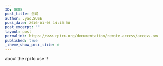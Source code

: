 ```yaml
---
ID: 8888
post_title: 测试
author: .yao.SUSE
post_date: 2016-01-03 14:15:58
post_excerpt: ""
layout: post
permalink: https://www.rpicn.org/documentation/remote-access/access-over-internet/test/
published: true
_theme_show_post_title: 0
---
```


about  the  rpi to use !!
